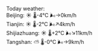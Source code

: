 Today weather:  
Beijing: ☀️ 🌡️-4°C 🌬️→0km/h  
Tianjin: ☀️ 🌡️-2°C 🌬️↗4km/h  
Shijiazhuang: ☀️ 🌡️+2°C 🌬️↘11km/h  
Tangshan: ⛅️  🌡️-0°C 🌬️→9km/h  
